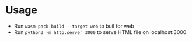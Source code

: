 # Usage

- Run `wasm-pack build --target web` to buil for web
- Run `python3 -m http.server 3000` to serve HTML file on localhost:3000
